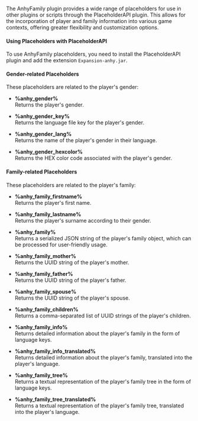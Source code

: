 The AnhyFamily plugin provides a wide range of placeholders for use in other plugins or scripts through the PlaceholderAPI plugin. This allows for the incorporation of player and family information into various game contexts, offering greater flexibility and customization options.

#### Using Placeholders with PlaceholderAPI

To use AnhyFamily placeholders, you need to install the PlaceholderAPI plugin and add the extension `Expansion-anhy.jar`.

#### Gender-related Placeholders

These placeholders are related to the player's gender:

- **%anhy_gender%**  
  Returns the player's gender.

- **%anhy_gender_key%**  
  Returns the language file key for the player's gender.

- **%anhy_gender_lang%**  
  Returns the name of the player's gender in their language.

- **%anhy_gender_hexcolor%**  
  Returns the HEX color code associated with the player's gender.

#### Family-related Placeholders

These placeholders are related to the player's family:

- **%anhy_family_firstname%**  
  Returns the player's first name.

- **%anhy_family_lastname%**  
  Returns the player's surname according to their gender.

- **%anhy_family%**  
  Returns a serialized JSON string of the player's family object, which can be processed for user-friendly usage.

- **%anhy_family_mother%**  
  Returns the UUID string of the player's mother.

- **%anhy_family_father%**  
  Returns the UUID string of the player's father.

- **%anhy_family_spouse%**  
  Returns the UUID string of the player's spouse.

- **%anhy_family_children%**  
  Returns a comma-separated list of UUID strings of the player's children.

- **%anhy_family_info%**  
  Returns detailed information about the player's family in the form of language keys.

- **%anhy_family_info_translated%**  
  Returns detailed information about the player's family, translated into the player's language.

- **%anhy_family_tree%**  
  Returns a textual representation of the player's family tree in the form of language keys.

- **%anhy_family_tree_translated%**  
  Returns a textual representation of the player's family tree, translated into the player's language.